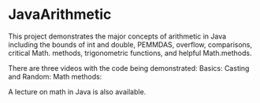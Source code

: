 # JavaArithmetic
 
This project demonstrates the major concepts of arithmetic in Java including the bounds of int and double, PEMMDAS, overflow, comparisons, critical Math. methods, trigonometric functions, and helpful Math.methods. 

There are three videos with the code being demonstrated:
Basics:
Casting and Random:
Math methods:

A lecture on math in Java is also available.
